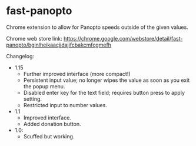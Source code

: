 # fast-panopto
Chrome extension to allow for Panopto speeds outside of the given values.

Chrome web store link: https://chrome.google.com/webstore/detail/fast-panopto/bginlheikaacjjdajifcbakcmfcgmefh

Changelog:
* 1.15
  - Further improved interface (more compact!)
  - Persistent input value; no longer wipes the value as soon as you exit the popup menu.
  - Disabled enter key for the text field; requires button press to apply setting.
  - Restricted input to number values.
* 1.1
  - Improved interface.
  - Added donation button.
* 1.0:
  - Scuffed but working.
